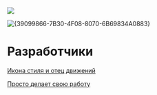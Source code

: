 <img src="https://media1.tenor.com/m/SrJ7qdCO1LAAAAAd/space-alien.gif" style="display: block; margin-left: auto; margin-right: auto;">


![{39099866-7B30-4F08-8070-6B69834A0883}](https://github.com/user-attachments/assets/348c5032-39e6-4309-9cdf-2bd106de2240)



# Разработчики
[Икона стиля и отец движений](https://github.com/SL1dee36)


[Просто делает свою работу](https://github.com/atxxxm)

